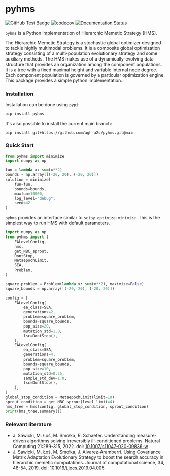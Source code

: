 # pyhms
![GitHub Test Badge][1] [![codecov][2]](https://codecov.io/gh/agh-a2s/pyhms) [![Documentation Status][3]](https://pyhms.readthedocs.io/en/latest/?badge=latest)

[1]: https://github.com/agh-a2s/pyhms/actions/workflows/pytest.yml/badge.svg "GitHub CI Badge"
[2]: https://codecov.io/gh/agh-a2s/pyhms/graph/badge.svg?token=srsivvv2ff
[3]: https://readthedocs.org/projects/pyhms/badge/?version=latest

`pyhms` is a Python implementation of Hierarchic Memetic Strategy (HMS).

The Hierarchic Memetic Strategy is a stochastic global optimizer designed to tackle highly multimodal problems. It is a composite global optimization strategy consisting of a multi-population evolutionary strategy and some auxiliary methods. The HMS makes use of a dynamically-evolving data structure that provides an organization among the component populations. It is a tree with a fixed maximal height and variable internal node degree. Each component population is governed by a particular optimization engine. This package provides a simple python implementation.

### Installation
Installation can be done using `pypi`:
```
pip install pyhms
```
It's also possible to install the current main branch:
```
pip install git+https://github.com/agh-a2s/pyhms.git@main
```

### Quick Start

```python
from pyhms import minimize
import numpy as np

fun = lambda x: sum(x**2)
bounds = np.array([(-20, 20), (-20, 20)])
solution = minimize(
    fun=fun,
    bounds=bounds,
    maxfun=10000,
    log_level="debug",
    seed=42
)
```

`pyhms` provides an interface similar to `scipy.optimize.minimize`. This is the simplest way to run HMS with default parameters.

```python
import numpy as np
from pyhms import (
    EALevelConfig,
    hms,
    get_NBC_sprout,
    DontStop,
    MetaepochLimit,
    SEA,
    Problem,
)

square_problem = Problem(lambda x: sum(x**2), maximize=False)
square_bounds = np.array([(-20, 20), (-20, 20)])

config = [
    EALevelConfig(
        ea_class=SEA,
        generations=2,
        problem=square_problem,
        bounds=square_bounds,
        pop_size=20,
        mutation_std=1.0,
        lsc=DontStop(),
    ),
    EALevelConfig(
        ea_class=SEA,
        generations=4,
        problem=square_problem,
        bounds=square_bounds,
        pop_size=10,
        mutation_std=0.25,
        sample_std_dev=1.0,
        lsc=DontStop(),
    ),
]
global_stop_condition = MetaepochLimit(limit=10)
sprout_condition = get_NBC_sprout(level_limit=4)
hms_tree = hms(config, global_stop_condition, sprout_condition)
print(hms_tree.summary())
```

### Relevant literature

- J. Sawicki, M. Łoś, M. Smołka, R. Schaefer. Understanding measure-driven algorithms solving irreversibly ill-conditioned problems. Natural Computing 21:289-315, 2022. doi: [10.1007/s11047-020-09836-w](https://doi.org/10.1007/s11047-020-09836-w)
- J. Sawicki, M. Łoś, M. Smołka, J. Alvarez-Aramberri. Using Covariance Matrix Adaptation Evolutionary Strategy to boost the search accuracy in hierarchic memetic computations. Journal of computational science, 34, 48-54, 2019. doi: [10.1016/j.jocs.2019.04.005](https://doi.org/10.1016/j.jocs.2019.04.005)
